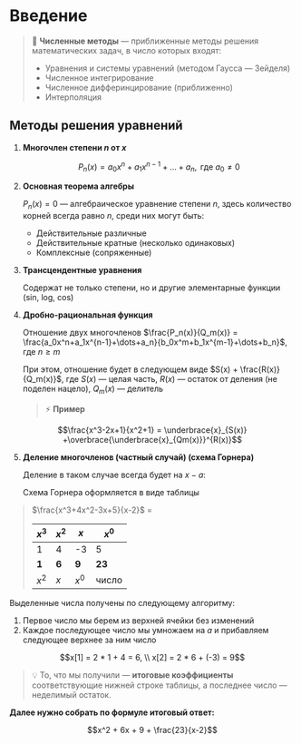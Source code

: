 # Введение

> 📖 **Численные методы** — приближенные методы решения математических задач, в число которых входят:
> 
> - Уравнения и системы уравнений (методом Гаусса — Зейделя)
> - Численное интегрирование
> - Численное дифферинцирование (приближенно)
> - Интерполяция

## Методы решения уравнений

1. **Многочлен степени $n$ от $x$**
    
    $$P_n(x) = a_0x^n+a_1x^{n-1}+\dots+a_n,\text{ где } a_0 \neq 0$$
    
2. **Основная теорема алгебры**
    
    $P_n(x) = 0$ — алгебраическое уравнение степени $n$, здесь количество корней всегда равно $n$, среди них могут быть:
    
    - Действительные различные
    - Действительные кратные (несколько одинаковых)
    - Комплексные (сопряженные)

3. **Трансцендентные уравнения**
    
    Содержат не только степени, но и другие элементарные функции (sin, log, cos)
    
4. **Дробно-рациональная функция**
    
    Отношение двух многочленов $\frac{P_n(x)}{Q_m(x)} = \frac{a_0x^n+a_1x^{n-1}+\dots+a_n}{b_0x^m+b_1x^{m-1}+\dots+b_n}$, где $n≥m$
    
    При этом, отношение будет в следующем виде $S(x) + \frac{R(x)}{Q_m(x)}$, где $S(x)$ — целая часть, $R(x)$ — остаток от деления (не поделен нацело), $Q_m(x)$ — делитель
    
    > ⚡ **Пример**

  $$\frac{x^3-2x+1}{x^2+1} = \underbrace{x}_{S(x)} +\overbrace{\underbrace{x}_{Qm(x)}}^{R(x)}$$

5. **Деление многочленов (частный случай) (схема Горнера)**
    
    Деление в таком случае всегда будет на $x-a$:
    
    Схема Горнера оформляется в виде таблицы

  > $\frac{x^3+4x^2-3x+5}{x-2}$ =
  > 
  > $x^3$ | $x^2$ | $x$ | $x^0$
  > -- | -- | -- | --
  > 1 | 4 | -3 | 5
  > **1** | **6** | **9** | **23**
  > $x^2$ | $x$ | $x^0$ | число

Выделенные числа получены по следующему алгоритму:

  1. Первое число мы берем из верхней ячейки без изменений
  2. Каждое последующее число мы умножаем на $a$ и прибавляем следующее верхнее за ним число
    
$$x[1] = 2 * 1 + 4 = 6, \\ x[2] = 2 * 6 + (-3) = 9$$
    

> 💡 То, что мы получили — **итоговые коэффициенты** соответствующие нижней строке таблицы, а последнее число — неделимый остаток. 

**Далее нужно собрать по формуле итоговый ответ:**

$$x^2 + 6x + 9 + \frac{23}{x-2}$$






























































